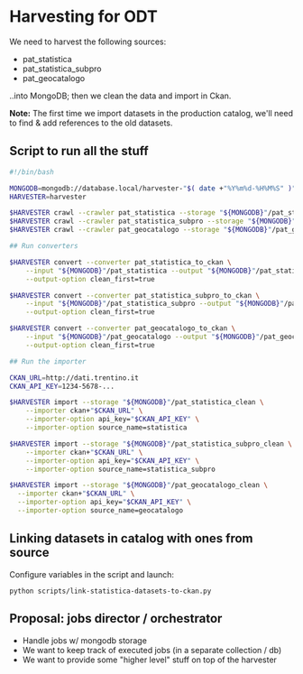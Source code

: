 # Harvesting for ODT

We need to harvest the following sources:

- pat_statistica
- pat_statistica_subpro
- pat_geocatalogo

..into MongoDB; then we clean the data and import in Ckan.

**Note:** The first time we import datasets in the production
catalog, we'll need to find & add references to the old datasets.


## Script to run all the stuff

```bash
#!/bin/bash

MONGODB=mongodb://database.local/harvester-"$( date +"%Y%m%d-%H%M%S" )"
HARVESTER=harvester

$HARVESTER crawl --crawler pat_statistica --storage "${MONGODB}"/pat_statistica
$HARVESTER crawl --crawler pat_statistica_subpro --storage "${MONGODB}"/pat_statistica_subpro
$HARVESTER crawl --crawler pat_geocatalogo --storage "${MONGODB}"/pat_geocatalogo

## Run converters

$HARVESTER convert --converter pat_statistica_to_ckan \
    --input "${MONGODB}"/pat_statistica --output "${MONGODB}"/pat_statistica_clean \
    --output-option clean_first=true

$HARVESTER convert --converter pat_statistica_subpro_to_ckan \
    --input "${MONGODB}"/pat_statistica_subpro --output "${MONGODB}"/pat_statistica_subpro_clean \
    --output-option clean_first=true

$HARVESTER convert --converter pat_geocatalogo_to_ckan \
    --input "${MONGODB}"/pat_geocatalogo --output "${MONGODB}"/pat_geocatalogo_clean \
    --output-option clean_first=true

## Run the importer

CKAN_URL=http://dati.trentino.it
CKAN_API_KEY=1234-5678-...

$HARVESTER import --storage "${MONGODB}"/pat_statistica_clean \
    --importer ckan+"$CKAN_URL" \
	--importer-option api_key="$CKAN_API_KEY" \
	--importer-option source_name=statistica

$HARVESTER import --storage "${MONGODB}"/pat_statistica_subpro_clean \
    --importer ckan+"$CKAN_URL" \
	--importer-option api_key="$CKAN_API_KEY" \
	--importer-option source_name=statistica_subpro

$HARVESTER import --storage "${MONGODB}"/pat_geocatalogo_clean \
  --importer ckan+"$CKAN_URL" \
  --importer-option api_key="$CKAN_API_KEY" \
  --importer-option source_name=geocatalogo
```


## Linking datasets in catalog with ones from source

Configure variables in the script and launch:

```
python scripts/link-statistica-datasets-to-ckan.py
```

## Proposal: jobs director / orchestrator

- Handle jobs w/ mongodb storage
- We want to keep track of executed jobs (in a separate collection / db)
- We want to provide some "higher level" stuff on top of the harvester
